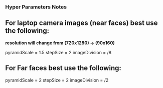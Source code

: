 ### Hyper Parameters Notes

## For laptop camera images (near faces) best use the following:

**resolution will change from (720x1280) -> (90x160)**

pyramidScale = 1.5
stepSize = 2
imageDivision = /8

## For Far faces best use the following:

pyramidScale = 2
stepSize = 2
imageDivision = /2
